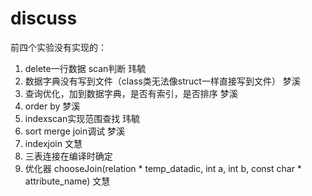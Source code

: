 # discuss
前四个实验没有实现的：

1.	delete一行数据 scan判断 玮毓
2.	数据字典没有写到文件（class类无法像struct一样直接写到文件） 梦溪
3.	查询优化，加到数据字典，是否有索引，是否排序 梦溪
4.	order by 梦溪
5.	indexscan实现范围查找 玮毓
6.	sort merge join调试 梦溪
7.	indexjoin 文慧
8.	三表连接在编译时确定
9.	优化器 chooseJoin(relation * temp_datadic, int a, int b, const char * attribute_name) 文慧
